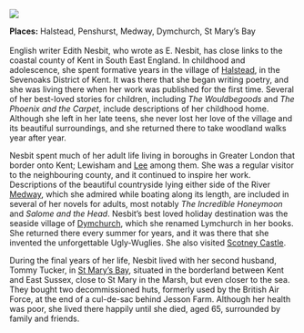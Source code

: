 <a href="https://dev.visual-essays.app"><img src="https://dev-visual-essays.netlify.app/images/ve-button.png"></a>
<param ve-config title="Edith Nesbit (1858-1924)" author="Eleanor Fitzsimons" layout="vtl" banner="/images/banners/19c.jpg">

<param ve-entity eid="Q2035885" aliases="Halstead">
<param ve-entity eid="Q1227477" aliases="Penshurst">
<param ve-entity eid="Q797782" aliases="Medway">
<param ve-entity eid="Q2796278" aliases="Dymchurch">
<param ve-entity eid="Q7594245" aliases="St Mary’s Bay">
<param ve-entity eid="Q939838" aliases="Sevenoaks">
<param ve-entity eid="Q7594628" aliases="St Mary in the Marsh">

**Places:** Halstead, Penshurst, Medway, Dymchurch, St Mary’s Bay 
<br><br>
English writer Edith Nesbit, who wrote as E. Nesbit, has close links to the coastal county of Kent in South East England. In childhood and adolescence, she spent formative years in the village of [Halstead](/nesbit/nesbit-lee), in the Sevenoaks District of Kent. It was there that she began writing poetry, and she was living there when her work was published for the first time. Several of her best-loved stories for children, including _The Wouldbegoods_ and _The Phoenix and the Carpet_, include descriptions of her childhood home. Although she left in her late teens, she never lost her love of the village and its beautiful surroundings, and she returned there to take woodland walks year after year.  
<param ve-image url="https://stor.artstor.org/stor/f3df3254-575f-4f32-ae8b-198c806e9d50" label="Kent" attribution="John Salmon Postcards">
<param ve-map center="Q2035885" zoom="12">

Nesbit spent much of her adult life living in boroughs in Greater London that border onto Kent; Lewisham and [Lee](/nesbit/nesbit-lee) among them. She was a regular visitor to the neighbouring county, and it continued to inspire her work. Descriptions of the beautiful countryside lying either side of the River [Medway](/nesbit/nesbit-medway), which she admired while boating along its length, are included in several of her novels for adults, most notably _The Incredible Honeymoon_ and _Salome and the Head_. Nesbit’s best loved holiday destination was the seaside village of [Dymchurch](/nesbit/nesbit-dymchurch), which she renamed Lymchurch in her books. She returned there every summer for years, and it was there that she invented the unforgettable Ugly-Wuglies.  She also visited [Scotney Castle](/nesbit/nesbit-scotney).
<param ve-image url="https://upload.wikimedia.org/wikipedia/commons/d/da/Dymchurch_Seafront_-_geograph.org.uk_-_2071943.jpg" label="Dymchurch Seafront" attribution="by Chris Whippet, CC BY-SA 2.0, via Wikimedia Commons">
<param ve-map center="Q2796278" zoom="13">

During the final years of her life, Nesbit lived with her second husband, Tommy Tucker, in [St Mary’s Bay](/nesbit/nesbit-romney), situated in the borderland between Kent and East Sussex, close to St Mary in the Marsh, but even closer to the sea. They bought two decommissioned huts, formerly used by the British Air Force, at the end of a cul-de-sac behind Jesson Farm. Although her health was poor, she lived there happily until she died, aged 65, surrounded by family and friends.  
<param ve-image url="https://upload.wikimedia.org/wikipedia/commons/7/7e/St_Mary%27s_Bay%2C_Dec_2020_01.jpg" label="St Mary's Bay" attribution="Poliphilo, CC0, via Wikimedia Commons">
<param ve-map center="Q7594245" zoom="13">

